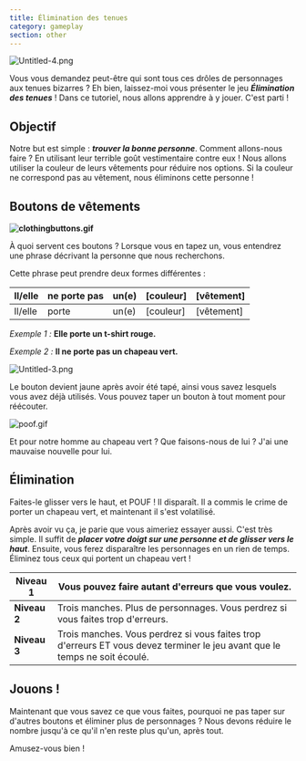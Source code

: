 ```yaml
---
title: Élimination des tenues
category: gameplay
section: other
---
```

![Untitled-4.png](https://help.studycat.com/hc/article_attachments/34921324100889)

Vous vous demandez peut-être qui sont tous ces drôles de personnages aux tenues bizarres ? Eh bien, laissez-moi vous présenter le jeu ***Élimination des tenues*** ! Dans ce tutoriel, nous allons apprendre à y jouer. C'est parti !

## **Objectif**

Notre but est simple : ***trouver la bonne personne***. Comment allons-nous faire ? En utilisant leur terrible goût vestimentaire contre eux ! Nous allons utiliser la couleur de leurs vêtements pour réduire nos options. Si la couleur ne correspond pas au vêtement, nous éliminons cette personne !

## **Boutons de vêtements**

**![clothingbuttons.gif](https://help.studycat.com/hc/article_attachments/34921310348441)**

À quoi servent ces boutons ? Lorsque vous en tapez un, vous entendrez une phrase décrivant la personne que nous recherchons.

Cette phrase peut prendre deux formes différentes :

| Il/elle | ne porte pas | un(e) | \[couleur] | \[vêtement] |
| --- | --- | --- | --- | --- |
| Il/elle | porte | un(e) | \[couleur] | \[vêtement] |

*Exemple 1 :* **Elle porte un t-shirt rouge.**

*Exemple 2 :* **Il ne porte pas un chapeau vert.**

![Untitled-3.png](https://help.studycat.com/hc/article_attachments/34921324104985)  

Le bouton devient jaune après avoir été tapé, ainsi vous savez lesquels vous avez déjà utilisés. Vous pouvez taper un bouton à tout moment pour réécouter.

![poof.gif](https://help.studycat.com/hc/article_attachments/34921324114329)

Et pour notre homme au chapeau vert ? Que faisons-nous de lui ? J'ai une mauvaise nouvelle pour lui.

## **Élimination**

Faites-le glisser vers le haut, et POUF ! Il disparaît. Il a commis le crime de porter un chapeau vert, et maintenant il s'est volatilisé.

Après avoir vu ça, je parie que vous aimeriez essayer aussi. C'est très simple. Il suffit de ***placer votre doigt sur une personne et de glisser vers le haut***. Ensuite, vous ferez disparaître les personnages en un rien de temps. Éliminez tous ceux qui portent un chapeau vert !

| **Niveau 1** | Vous pouvez faire autant d'erreurs que vous voulez. |
| --- | --- |
| **Niveau 2** | Trois manches. Plus de personnages. Vous perdrez si vous faites trop d'erreurs. |
| **Niveau 3** | Trois manches. Vous perdrez si vous faites trop d'erreurs ET vous devez terminer le jeu avant que le temps ne soit écoulé. |

## **Jouons !**

Maintenant que vous savez ce que vous faites, pourquoi ne pas taper sur d'autres boutons et éliminer plus de personnages ? Nous devons réduire le nombre jusqu'à ce qu'il n'en reste plus qu'un, après tout.

Amusez-vous bien !